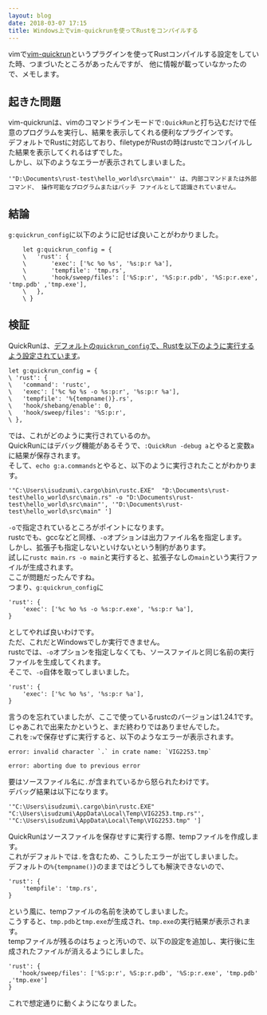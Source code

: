 ```yaml
---
layout: blog
date: 2018-03-07 17:15
title: Windows上でvim-quickrunを使ってRustをコンパイルする
---
```

vimで[vim-quickrun](https://github.com/thinca/vim-quickrun)というプラグインを使ってRustコンパイルする設定をしていた時、つまづいたところがあったんですが、
他に情報が載っていなかったので、メモします。

## 起きた問題

vim-quickrunは、vimのコマンドラインモードで`:QuickRun`と打ち込むだけで任意のプログラムを実行し、結果を表示してくれる便利なプラグインです。  
デフォルトでRustに対応しており、filetypeがRustの時はrustcでコンパイルした結果を表示してくれるはずでした。  
しかし、以下のようなエラーが表示されてしまいました。  
```
'"D:\Documents\rust-test\hello_world\src\main"' は、内部コマンドまたは外部コマンド、 操作可能なプログラムまたはバッチ ファイルとして認識されていません。
```

## 結論

`g:quickrun_config`に以下のように記せば良いことがわかりました。
```
    let g:quickrun_config = {
    \   'rust': {
    \       'exec': ['%c %o %s', '%s:p:r %a'],
    \       'tempfile': 'tmp.rs',
    \       'hook/sweep/files': ['%S:p:r', '%S:p:r.pdb', '%S:p:r.exe', 'tmp.pdb' ,'tmp.exe'],
    \   },
    \ }
```

## 検証

QuickRunは、[デフォルトの`quickrun_config`で、Rustを以下のように実行するよう設定されています](https://github.com/thinca/vim-quickrun/blob/8d864e7feb7ac9dded84808f76fcb3fcd3ed8ae3/autoload/quickrun.vim#L454)。
```
let g:quickrun_config = {
\ 'rust': { 
\   'command': 'rustc', 
\   'exec': ['%c %o %s -o %s:p:r', '%s:p:r %a'], 
\   'tempfile': '%{tempname()}.rs', 
\   'hook/shebang/enable': 0, 
\   'hook/sweep/files': '%S:p:r', 
\ },
```
では、これがどのように実行されているのか。  
QuickRunにはデバッグ機能があるそうで、`:QuickRun -debug a`とやると変数`a`に結果が保存されます。  
そして、`echo g:a.commands`とやると、以下のように実行されたことがわかります。

```
'"C:\Users\isudzumi\.cargo\bin\rustc.EXE"  "D:\Documents\rust-test\hello_world\src\main.rs" -o "D:\Documents\rust-test\hello_world\src\main"', '"D:\Documents\rust-test\hello_world\src\main" ']
```

`-o`で指定されているところがポイントになります。  
rustcでも、gccなどと同様、`-o`オプションは出力ファイル名を指定します。  
しかし、拡張子も指定しないといけないという制約があります。  
試しに`rustc main.rs -o main`と実行すると、拡張子なしの`main`という実行ファイルが生成されます。  
ここが問題だったんですね。  
つまり、`g:quickrun_config`に
```
'rust': {
    'exec': ['%c %o %s -o %s:p:r.exe', '%s:p:r %a'],
}
```
としてやれば良いわけです。  
ただ、これだとWindowsでしか実行できません。  
rustcでは、`-o`オプションを指定しなくても、ソースファイルと同じ名前の実行ファイルを生成してくれます。  
そこで、`-o`自体を取ってしまいました。  
```
'rust': {
    'exec': ['%c %o %s', '%s:p:r %a'],
}
```
言うのを忘れていましたが、ここで使っているrustcのバージョンは1.24.1です。  
じゃあこれで出来たかというと、まだ終わりではありませんでした。  
これを`:w`で保存せずに実行すると、以下のようなエラーが表示されます。  
```
error: invalid character `.` in crate name: `VIG2253.tmp`

error: aborting due to previous error

```
要はソースファイル名に`.`が含まれているから怒られたわけです。  
デバッグ結果は以下になります。
```
'"C:\Users\isudzumi\.cargo\bin\rustc.EXE"  "C:\Users\isudzumi\AppData\Local\Temp\VIG2253.tmp.rs"',
'"C:\Users\isudzumi\AppData\Local\Temp\VIG2253.tmp" ']
```
QuickRunはソースファイルを保存せすに実行する際、tempファイルを作成します。  
これがデフォルトでは`.`を含むため、こうしたエラーが出てしまいました。  
デフォルトの`%{tempname()}`のままではどうしても解決できないので、
```
'rust': {
    'tempfile': 'tmp.rs',
}
```
という風に、tempファイルの名前を決めてしまいました。  
こうすると、`tmp.pdb`と`tmp.exe`が生成され、`tmp.exe`の実行結果が表示されます。  
tempファイルが残るのはちょっと汚いので、以下の設定を追加し、実行後に生成されたファイルが消えるようにしました。
```
'rust': {
   'hook/sweep/files': ['%S:p:r', %S:p:r.pdb', '%S:p:r.exe', 'tmp.pdb' ,'tmp.exe']
}
```
これで想定通りに動くようになりました。
